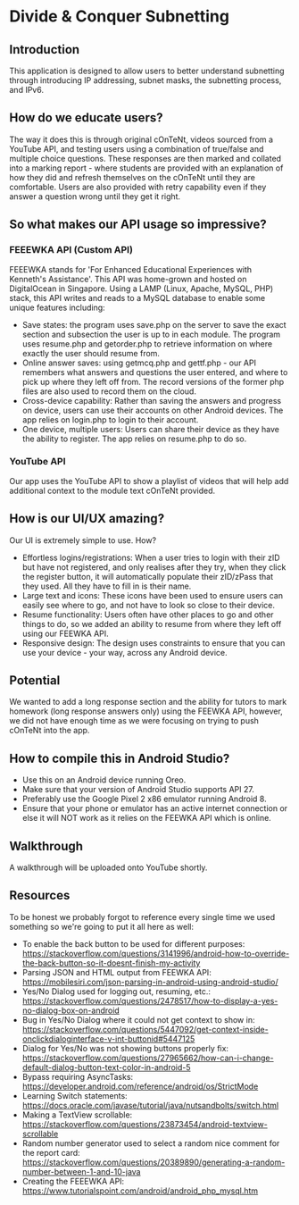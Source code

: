 # Divide & Conquer Subnetting
## Introduction
This application is designed to allow users to better understand subnetting through introducing IP addressing, subnet masks, the subnetting process, and IPv6.

## How do we educate users?
The way it does this is through original cOnTeNt, videos sourced from a YouTube API, and testing users using a combination of true/false and multiple choice questions. These responses are then marked and collated into a marking report - where students are provided with an explanation of how they did and refresh themselves on the cOnTeNt until they are comfortable. Users are also provided with retry capability even if they answer a question wrong until they get it right.

## So what makes our API usage so impressive?
### FEEEWKA API (Custom API)
FEEEWKA stands for 'For Enhanced Educational Experiences with Kenneth's Assistance'. This API was home-grown and hosted on DigitalOcean in Singapore. Using a LAMP (Linux, Apache, MySQL, PHP) stack, this API writes and reads to a MySQL database to enable some unique features including:
- Save states: the program uses save.php on the server to save the exact section and subsection the user is up to in each module. The program uses resume.php and getorder.php to retrieve information on where exactly the user should resume from.
- Online answer saves: using getmcq.php and gettf.php - our API remembers what answers and questions the user entered, and where to pick up where they left off from. The record versions of the former php files are also used to record them on the cloud.
- Cross-device capability: Rather than saving the answers and progress on device, users can use their accounts on other Android devices. The app relies on login.php to login to their account.
- One device, multiple users: Users can share their device as they have the ability to register. The app relies on resume.php to do so.
### YouTube API
Our app uses the YouTube API to show a playlist of videos that will help add additional context to the module text cOnTeNt provided.

## How is our UI/UX amazing?
Our UI is extremely simple to use. How?
- Effortless logins/registrations: When a user tries to login with their zID but have not registered, and only realises after they try, when they click the register button, it will automatically populate their zID/zPass that they used. All they have to fill in is their name.
- Large text and icons: These icons have been used to ensure users can easily see where to go, and not have to look so close to their device.
- Resume functionality: Users often have other places to go and other things to do, so we added an ability to resume from where they left off using our FEEWKA API.
- Responsive design: The design uses constraints to ensure that you can use your device - your way, across any Android device.

## Potential
We wanted to add a long response section and the ability for tutors to mark homework (long response answers only) using the FEEWKA API, however, we did not have enough time as we were focusing on trying to push cOnTeNt into the app.

## How to compile this in Android Studio?
- Use this on an Android device running Oreo.
- Make sure that your version of Android Studio supports API 27.
- Preferably use the Google Pixel 2 x86 emulator running Android 8.
- Ensure that your phone or emulator has an active internet connection or else it will NOT work as it relies on the FEEWKA API which is online.

## Walkthrough
A walkthrough will be uploaded onto YouTube shortly.

## Resources
To be honest we probably forgot to reference every single time we used something so we're going to put it all here as well:
- To enable the back button to be used for different purposes: https://stackoverflow.com/questions/3141996/android-how-to-override-the-back-button-so-it-doesnt-finish-my-activity
- Parsing JSON and HTML output from FEEWKA API: https://mobilesiri.com/json-parsing-in-android-using-android-studio/
- Yes/No Dialog used for logging out, resuming, etc.: https://stackoverflow.com/questions/2478517/how-to-display-a-yes-no-dialog-box-on-android
- Bug in Yes/No Dialog where it could not get context to show in: https://stackoverflow.com/questions/5447092/get-context-inside-onclickdialoginterface-v-int-buttonid#5447125
- Dialog for Yes/No was not showing buttons properly fix: https://stackoverflow.com/questions/27965662/how-can-i-change-default-dialog-button-text-color-in-android-5
- Bypass requiring AsyncTasks: https://developer.android.com/reference/android/os/StrictMode
- Learning Switch statements: https://docs.oracle.com/javase/tutorial/java/nutsandbolts/switch.html
- Making a TextView scrollable: https://stackoverflow.com/questions/23873454/android-textview-scrollable
- Random number generator used to select a random nice comment for the report card: https://stackoverflow.com/questions/20389890/generating-a-random-number-between-1-and-10-java
- Creating the FEEEWKA API: https://www.tutorialspoint.com/android/android_php_mysql.htm

